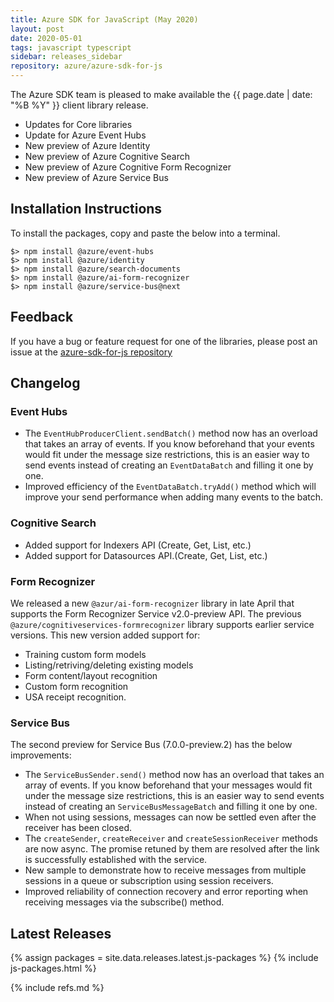 ```yaml
---
title: Azure SDK for JavaScript (May 2020)
layout: post
date: 2020-05-01
tags: javascript typescript
sidebar: releases_sidebar
repository: azure/azure-sdk-for-js
---
```


The Azure SDK team is pleased to make available the {{ page.date | date: "%B %Y" }} client library release.

- Updates for Core libraries
- Update for Azure Event Hubs
- New preview of Azure Identity
- New preview of Azure Cognitive Search
- New preview of Azure Cognitive Form Recognizer
- New preview of Azure Service Bus

## Installation Instructions
To install the packages, copy and paste the below into a terminal.

    $> npm install @azure/event-hubs
    $> npm install @azure/identity
    $> npm install @azure/search-documents
    $> npm install @azure/ai-form-recognizer
    $> npm install @azure/service-bus@next

## Feedback
If you have a bug or feature request for one of the libraries, please post an issue at the [azure-sdk-for-js repository](https://github.com/azure/azure-sdk-for-js/issues)

## Changelog

### Event Hubs

- The `EventHubProducerClient.sendBatch()` method now has an overload that takes an array of events.
If you know beforehand that your events would fit under the message size restrictions, this is an easier way to send events instead of creating an `EventDataBatch` and filling it one by one.
- Improved efficiency of the `EventDataBatch.tryAdd()` method which will improve your send performance when adding many events to the batch.

### Cognitive Search

- Added support for Indexers API (Create, Get, List, etc.)
- Added support for Datasources API.(Create, Get, List, etc.)

### Form Recognizer

We released a new `@azur/ai-form-recognizer` library in late April that supports the Form Recognizer Service v2.0-preview API. The previous `@azure/cognitiveservices-formrecognizer` library supports earlier service versions. This new version added support for:
- Training custom form models
- Listing/retriving/deleting existing models
- Form content/layout recognition
- Custom form recognition
- USA receipt recognition.

### Service Bus

The second preview for Service Bus (7.0.0-preview.2) has the below improvements:

- The `ServiceBusSender.send()` method now has an overload that takes an array of events.
If you know beforehand that your messages would fit under the message size restrictions, this is an easier way to send events instead of creating an `ServiceBusMessageBatch` and filling it one by one.
- When not using sessions, messages can now be settled even after the receiver has been closed.
- The `createSender`, `createReceiver` and `createSessionReceiver` methods are now async. The promise retuned by them are resolved after the link is successfully established with the service.
- New sample to demonstrate how to receive messages from multiple sessions in a queue or subscription using session receivers.
- Improved reliability of connection recovery and error reporting when receiving messages via the subscribe() method.

## Latest Releases

{% assign packages = site.data.releases.latest.js-packages %}
{% include js-packages.html %}

{% include refs.md %}
